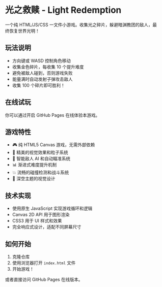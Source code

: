 # 光之救赎 - Light Redemption

一个纯 HTML/JS/CSS 一文件小游戏。收集光之碎片，躲避暗渊教团的敌人，最终恢复世界光明！

## 玩法说明

- 方向键或 WASD 控制角色移动
- 收集金色碎片，每收集 10 个提升难度
- 避免被敌人碰到，否则游戏失败
- 能量满时自动发射子弹攻击敌人
- 收集 100 个碎片即可胜利！

## 在线试玩

你可以通过开启 GitHub Pages 在线体验本游戏。

## 游戏特性

- 🎮 纯 HTML5 Canvas 游戏，无需外部依赖
- 🌟 精美的视觉效果和粒子系统
- 🎯 智能敌人 AI 和自动瞄准系统
- 📊 渐进式难度提升机制
- 💥 流畅的碰撞检测和战斗系统
- 🎨 深空主题的视觉设计

## 技术实现

- 使用原生 JavaScript 实现游戏循环和逻辑
- Canvas 2D API 用于图形渲染
- CSS3 用于 UI 样式和效果
- 完全响应式设计，适配不同屏幕尺寸

## 如何开始

1. 克隆仓库
2. 使用浏览器打开 `index.html` 文件
3. 开始游戏！

或者直接访问 GitHub Pages 在线版本。
